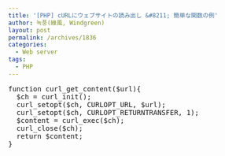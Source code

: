 ```yaml
---
title: '[PHP] cURLにウェブサイトの読み出し &#8211; 簡単な関数の例'
author: 녹풍(綠風, Windgreen)
layout: post
permalink: /archives/1836
categories:
  - Web server
tags:
  - PHP
---
```

<pre class="brush: php; gutter: true">function curl_get_content($url){
  $ch = curl_init();
  curl_setopt($ch, CURLOPT_URL, $url);
  curl_setopt($ch, CURLOPT_RETURNTRANSFER, 1);
  $content = curl_exec($ch);
  curl_close($ch);
  return $content;
}</pre>